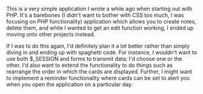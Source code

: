 This is a very simple application I wrote a while ago when starting out with PHP. It's a barebones (I didn't want to bother with CSS too much, I was focusing on PHP functionality) application which allows you to create notes, delete them, and while I wanted to get an edit function working, I ended up moving onto other projects instead.

If I was to do this again, I'd definitely plan it a lot better rather than simply diving in and ending up with spaghetti code. For instance, I wouldn't want to use both $_SESSION and forms to transmit data; I'd choose one or the other. I'd also want to extend the functionality to do things such as rearrange the order in which the cards are displayed. Further, I might want to implement a reminder functionality where cards can be set to alert you when you open the application on a particular day.
